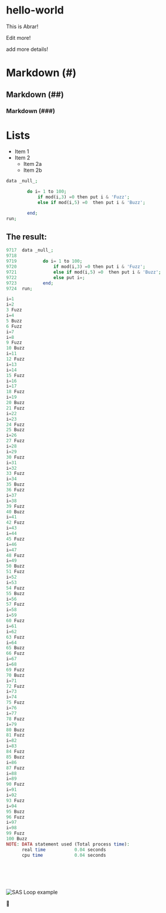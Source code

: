 # hello-world
This is Abrar!

Edit more!


add more details!


# Markdown (#)
## Markdown (##)
### Markdown (###)


# Lists

* Item 1
* Item 2
  * Item 2a
  * Item 2b
  
  

```php
data _null_;

		do i= 1 to 100;
			if mod(i,3) =0 then put i & 'Fuzz';
			else if mod(i,5) =0  then put i & 'Buzz';

		end;
run;

```



## The result:
```php
9717  data _null_;
9718
9719          do i= 1 to 100;
9720              if mod(i,3) =0 then put i & 'Fuzz';
9721              else if mod(i,5) =0  then put i & 'Buzz';
9722              else put i=;
9723          end;
9724  run;

i=1
i=2
3 Fuzz
i=4
5 Buzz
6 Fuzz
i=7
i=8
9 Fuzz
10 Buzz
i=11
12 Fuzz
i=13
i=14
15 Fuzz
i=16
i=17
18 Fuzz
i=19
20 Buzz
21 Fuzz
i=22
i=23
24 Fuzz
25 Buzz
i=26
27 Fuzz
i=28
i=29
30 Fuzz
i=31
i=32
33 Fuzz
i=34
35 Buzz
36 Fuzz
i=37
i=38
39 Fuzz
40 Buzz
i=41
42 Fuzz
i=43
i=44
45 Fuzz
i=46
i=47
48 Fuzz
i=49
50 Buzz
51 Fuzz
i=52
i=53
54 Fuzz
55 Buzz
i=56
57 Fuzz
i=58
i=59
60 Fuzz
i=61
i=62
63 Fuzz
i=64
65 Buzz
66 Fuzz
i=67
i=68
69 Fuzz
70 Buzz
i=71
72 Fuzz
i=73
i=74
75 Fuzz
i=76
i=77
78 Fuzz
i=79
80 Buzz
81 Fuzz
i=82
i=83
84 Fuzz
85 Buzz
i=86
87 Fuzz
i=88
i=89
90 Fuzz
i=91
i=92
93 Fuzz
i=94
95 Buzz
96 Fuzz
i=97
i=98
99 Fuzz
100 Buzz
NOTE: DATA statement used (Total process time):
      real time           0.04 seconds
      cpu time            0.04 seconds







```
![SAS Loop example](https://github.com/aalshehry-stat6250/hello-world/blob/master/sas.JPG)


:floppy_disk:
